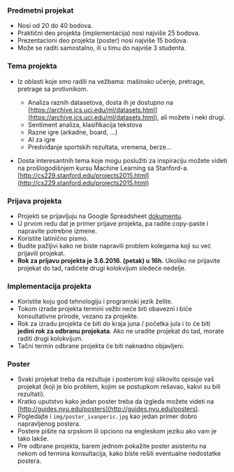 ﻿### Predmetni projekat

* Nosi od 20 do 40 bodova.
* Praktični deo projekta (implementacija) nosi najviše 25 bodova.
* Prezentacioni deo projekta (poster) nosi najviše 15 bodova.
* Može se raditi samostalno, ili u timu do najviše 3 studenta.


### Tema projekta

* Iz oblasti koje smo radili na vežbama: mašinsko učenje, pretrage, pretrage sa protivnikom.
  * Analiza raznih datasetova, dosta ih je dostupno na [https://archive.ics.uci.edu/ml/datasets.html](https://archive.ics.uci.edu/ml/datasets.html), ali možete i neki drugi.
  * Sentiment analiza, klasifikacija tekstova
  * Razne igre (arkadne, board, ...)
  * AI za igre
  * Predviđanje sportskih rezultata, vremena, berze...

* Dosta interesantnih tema koje mogu poslužiti za inspiraciju možete videti na prošlogodišnjem kursu Machine Learning sa Stanford-a. [http://cs229.stanford.edu/projects2015.html](http://cs229.stanford.edu/projects2015.html)


### Prijava projekta

* Projekti se prijavljuju na Google Spreadsheet [dokumentu]().
* U prvom redu dat je primer prijave projekta, pa radite copy-paste i napravite potrebne izmene.
* Koristite latinično pismo.
* Budite pažljivi kako ne biste napravili problem kolegama koji su već prijavili projekat.
* **Rok za prijavu projekta je 3.6.2016. (petak) u 16h.** Ukoliko ne prijavite projekat do tad, radićete drugi kolokvijum sledeće nedelje.


### Implementacija projekta

* Koristite koju god tehnologiju i programski jezik želite.
* Tokom izrade projekta termini vežbi neće biti obavezni i biće konsultativne prirode, vezano za projekte.
* Rok za izradu projekta će biti do kraja juna / početka jula i to će biti **jedini rok za odbranu projekata**. Ako ne uradite projekat do tad, morate raditi drugi kolokvijum.
* Tačni termin odbrane projekta će biti naknadno objavljeni.


### Poster

* Svaki projekat treba da rezultuje i posterom koji slikovito opisuje vaš projekat (koji je bio problem, kojim se postupkom rešavao, kakvi su bili rezultati).
* Kratko uputstvo kako jedan poster treba da izgleda možete videti na [http://guides.nyu.edu/posters](http://guides.nyu.edu/posters).
* Pogledajte i ```img/poster_ivanperic.jpg``` kao jedan primer dobro napravljenog postera.
* Postere pišite na srpskom ili opciono na engleskom jeziku ako vam je tako lakše.
* Pre odbrane projekta, barem jednom pokažite poster asistentu na nekom od termina konsultacija, kako biste rešili eventualne nedostatke postera.



